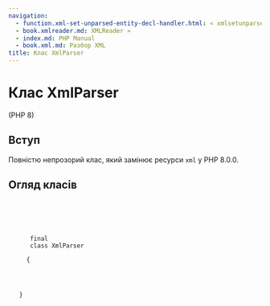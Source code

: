 ```yaml
---
navigation:
  - function.xml-set-unparsed-entity-decl-handler.html: « xmlsetunparsedentitydeclhandler
  - book.xmlreader.md: XMLReader »
  - index.md: PHP Manual
  - book.xml.md: Разбор XML
title: Клас XmlParser
---
```

# Клас XmlParser

(PHP 8)

## Вступ

Повністю непрозорий клас, який замінює ресурси `xml` у PHP 8.0.0.

## Огляд класів

```synopsis



    
     
      final
      class XmlParser
     
     {


    
    
   }
```
